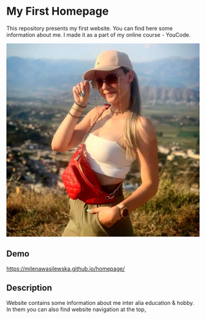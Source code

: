 # My First Homepage

This repository presents my first website. You can find here some information about me. I made it as a part of my online course - YouCode.

![Milena Wasilewska](images/ja.jpg)

## Demo

https://milenawasilewska.github.io/homepage/

## Description
Website contains some information about me inter alia education & hobby. In them you can also find website navigation at the top, 
